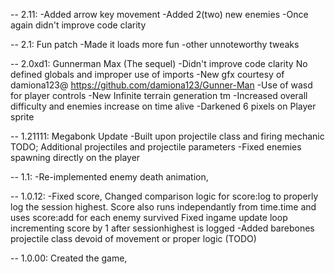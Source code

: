 -- 2.11:
-Added arrow key movement
-Added 2(two) new enemies
-Once again didn't improve code clarity

-- 2.1: Fun patch
-Made it loads more fun
-other unnoteworthy tweaks

-- 2.0xd1: Gunnerman Max (The sequel)
-Didn't improve code clarity
    No defined globals and improper use of imports
-New gfx courtesy of damiona123@ https://github.com/damiona123/Gunner-Man
-Use of wasd for player controls
-New Infinite terrain generation tm
-Increased overall difficulty and enemies increase on time alive
-Darkened 6 pixels on Player sprite

-- 1.21111: Megabonk Update
-Built upon projectile class and firing mechanic
    TODO; Additional projectiles and projectile parameters
-Fixed enemies spawning directly on the player

-- 1.1:
-Re-implemented enemy death animation,


-- 1.0.12:
-Fixed score,
    Changed comparison logic for score:log to properly log the session highest. Score also runs independantly from time.time and uses score:add for each enemy survived
    Fixed ingame update loop incrementing score by 1 after sessionhighest is logged
-Added barebones projectile class devoid of movement or proper logic (TODO)

-- 1.0.00:
Created the game,
